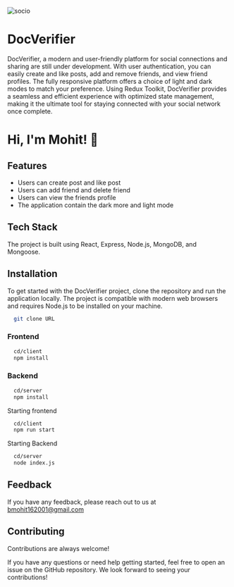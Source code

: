 ![socio](https://user-images.githubusercontent.com/78220157/230327603-d7126dd2-5dac-42bb-98cc-9a5533010358.png)

# DocVerifier

DocVerifier, a modern and user-friendly platform for social connections and sharing are still under development. With user authentication, you can easily create and like posts, add and remove friends, and view friend profiles. The fully responsive platform offers a choice of light and dark modes to match your preference. Using Redux Toolkit, DocVerifier provides a seamless and efficient experience with optimized state management, making it the ultimate tool for staying connected with your social network once complete.
# Hi, I'm Mohit! 👋

## Features
  * Users can create post and like post
  * Users can add friend and delete friend
  * Users can view the friends profile
  * The application contain the dark more and light mode
## Tech Stack

The project is built using React, Express, Node.js, MongoDB, and Mongoose.

## Installation

To get started with the DocVerifier project, clone the repository and run the application locally. The project is compatible with modern web browsers and requires Node.js to be installed on your machine.

```bash
  git clone URL 
```

### Frontend
```bash
  cd/client
  npm install
```

### Backend
```bash
  cd/server
  npm install
```    
 Starting frontend
```bash
  cd/client
  npm run start
```
Starting Backend
```bash
  cd/server
  node index.js
```
## Feedback

If you have any feedback, please reach out to us at bmohit162001@gmail.com


## Contributing

Contributions are always welcome!

If you have any questions or need help getting started, feel free to open an issue on the GitHub repository. We look forward to seeing your contributions!

